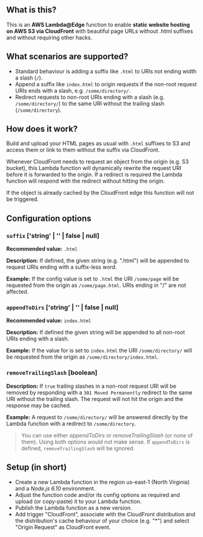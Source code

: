 ## What is this?

This is an **AWS Lambda@Edge** function to enable **static website hosting on AWS S3 via CloudFront** with beautiful page URLs without .html suffixes and without requiring other hacks.


## What scenarios are supported?

- Standard behaviour is adding a suffix like `.html` to URIs not ending width a slash (`/`).
- Append a suffix like `index.html` to origin requests if the non-root request URIs ends with a slash, e.g. `/some/directory/`.
- Redirect requests to non-root URIs ending with a slash (e.g. `/some/directory/`) to the same URI without the trailing slash (`/some/directory`).


## How does it work?

Build and upload your HTML pages as usual with `.html` suffixes to S3 and access them or link to them without the suffix via CloudFront.

Whenever CloudFront needs to request an object from the origin (e.g. S3 bucket), this Lambda function will dynamically rewrite the request URI before it is forwarded to the origin. If a redirect is required the Lambda function will respond with the redirect without hitting the origin.

If the object is already cached by the CloudFront edge this function will not be triggered.


## Configuration options

### `suffix` ['string' | '' | false | null]

**Recommended value:** `.html`

**Description:** If defined, the given string (e.g. ".html") will be appended to request URIs ending with a suffix-less word.

**Example:** If the config value is set to `.html` the URI `/some/page` will be requested from the origin as `/some/page.html`. URIs ending in "/" are not affected.


### `appendToDirs` ['string' | '' | false | null]

**Recommended value:** `index.html`

**Description:** If defined the given string will be appended to all non-root URIs ending with a slash.

**Example:**  If the value for is set to `index.html` the URI `/some/directory/` will be requested from the origin as `/some/directory/index.html`.


### `removeTrailingSlash` [boolean]

**Description:** If `true` trailing slashes in a non-root request URI will be removed by responding with a `301 Moved Permanently` redirect to the same URI without the trailing slash. The request will not hit the origin and the response may be cached.

**Example:** A request to `/some/directory/` will be answered directly by the Lambda function with a redirect to `/some/directory`.


> You can use either *appendToDirs* or *removeTrailingSlash* (or none of them). Using both options would not make sense. If `appendToDirs` is defined, `removeTrailingSlash` will be ignored.


## Setup (in short)

- Create a new Lambda function in the region us-east-1 (North Virginia) and a *Node.js 6.10* environment.
- Adjust the function code and/or its config options as required and upload (or copy-paste) it to your Lambda function.
- Publish the Lambda function as a new version.
- Add trigger "CloudFront", associate with the CloudFront distribution and the distribution's cache behaviour of your choice (e.g. "*") and select "Origin Request" as CloudFront event.



